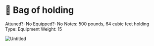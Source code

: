 # 🎒 Bag of holding

Attuned?: No
Equipped?: No
Notes: 500 pounds, 64 cubic feet holding
Type: Equipment
Weight: 15

![Untitled](Wildemount/Wildemount/The%20Gold%20Prince/Inventory%2059d774490e794b6b9cc6ba453f48c710/🎒%20Bag%20of%20holding%20e76f69df0ecb4fe091bfb24cd6629bed/Untitled.png)